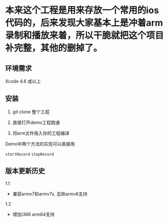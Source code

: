 本来这个工程是用来存放一个常用的ios代码的，后来发现大家基本上是冲着arm录制和播放来着，所以干脆就把这个项目补完整，其他的删掉了。
========

环境需求
------------

Xcode 4.6 或以上

安装
------------

1. git clone 整个工程  

2. 直接打开demo工程跑通

3. 将arm文件拖入你的工程编译

Demo中两个方法的实现可以直接用

```startRecord``` ```stopRecord```

版本更新历史
-------------

1.1

* 兼容armv7和armv7s, 去除armv6支持

1.2

* 增加i386 arm64支持
